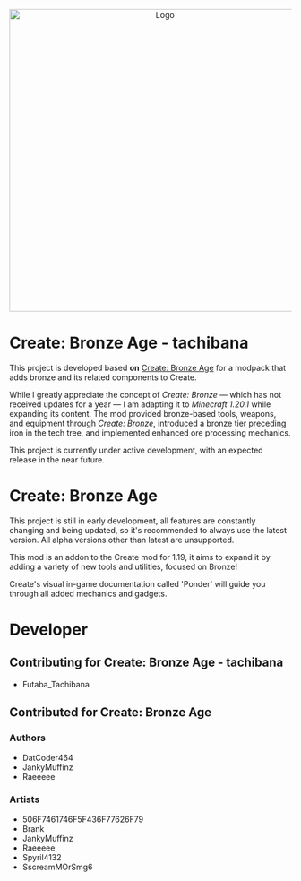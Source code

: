 <p align="center"><img src="https://i.imgur.com/ZxQu4ty.png" alt="Logo" width="540"></p>

# Create: Bronze Age - tachibana
This project is developed based **on** [Create: Bronze Age](https://github.com/Tors-0/create-bronzeAge) for a modpack that adds bronze and its related components to Create.

While I greatly appreciate the concept of *Create: Bronze* — which has not received updates for a year — I am adapting it to *Minecraft 1.20.1* while expanding its content. The mod provided bronze-based tools, weapons, and equipment through *Create: Bronze*, introduced a bronze tier preceding iron in the tech tree, and implemented enhanced ore processing mechanics.

This project is currently under active development, with an expected release in the near future.

# Create: Bronze Age
This project is still in early development, all features are constantly changing and being updated, so it's recommended to always use the latest version. All alpha versions other than latest are unsupported.

This mod is an addon to the Create mod for 1.19, it aims to expand it by adding a variety of new tools and utilities, focused on Bronze!

Create's visual in-game documentation called 'Ponder' will guide you through all added mechanics and gadgets.

# Developer
## Contributing for Create: Bronze Age - tachibana
- Futaba_Tachibana

## Contributed for Create: Bronze Age
### Authors
- DatCoder464
- JankyMuffinz
- Raeeeee
### Artists
- 506F7461746F5F436F77626F79
- Brank
- JankyMuffinz
- Raeeeee
- Spyril4132
- SscreamMOrSmg6

